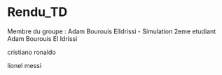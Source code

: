 # Rendu_TD 
Membre du groupe : Adam Bourouis ElIdrissi - Simulation 2eme etudiant 
Adam
Bourouis
El
Idrissi

cristiano
ronaldo
>
lionel
messi
